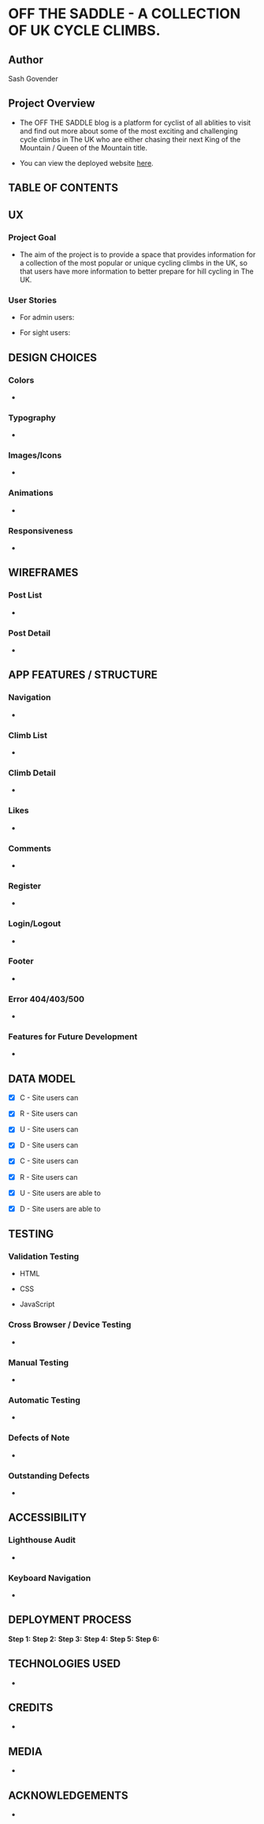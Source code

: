 # OFF THE SADDLE - A COLLECTION OF UK CYCLE CLIMBS.

## Author
Sash Govender

## Project Overview
*  The OFF THE SADDLE blog is a platform for cyclist of all ablities to visit and find out more about some of the most exciting and challenging cycle climbs in The UK who are either chasing their next King of the Mountain / Queen of the Mountain title.

* You can view the deployed website [here]( ).

## TABLE OF CONTENTS

## UX

### Project Goal
* The aim of the project is to provide a space that provides information for a collection of the most popular or unique cycling climbs in the UK, so that users have more information to better prepare for hill cycling in The UK.

### User Stories
* For admin users:

* For sight users:

## DESIGN CHOICES

### Colors
- 

### Typography
- 

### Images/Icons
- 

### Animations
- 

### Responsiveness
- 

## WIREFRAMES

### Post List
- 

### Post Detail
- 

## APP FEATURES / STRUCTURE

### Navigation
- 

### Climb List
- 

### Climb Detail
- 

### Likes
- 

### Comments
-

### Register 
-

### Login/Logout 
-

### Footer
-

### Error 404/403/500
-

### Features for Future Development
-

## DATA MODEL

- [X] C - Site users can 
- [X] R - Site users can 
- [X] U - Site users can 
- [X] D - Site users can 

- [X] C - Site users can 
- [X] R - Site users can 
- [X] U - Site users are able to
- [X] D - Site users are able to

## TESTING

### Validation Testing

- HTML

- CSS

- JavaScript

### Cross Browser / Device Testing
-

### Manual Testing
-

### Automatic Testing
-

### Defects of Note
-

### Outstanding Defects
-

## ACCESSIBILITY

### Lighthouse Audit
-

### Keyboard Navigation
-

## DEPLOYMENT PROCESS
**Step 1:**
**Step 2:**
**Step 3:**
**Step 4:**
**Step 5:**
**Step 6:**

## TECHNOLOGIES USED
-

## CREDITS
-

## MEDIA
-

## ACKNOWLEDGEMENTS
-
